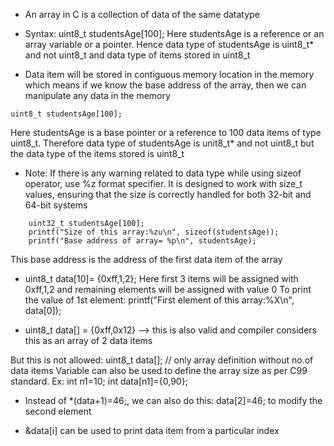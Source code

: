* An array in C is a collection of data of the same datatype

* Syntax: uint8_t studentsAge[100];
Here studentsAge is a reference or an array variable or a pointer. Hence data type of studentsAge is uint8_t* and not uint8_t and data type of items stored in uint8_t

* Data item will be stored in contiguous memory location in the memory which means if we know the base address of the array, then we can manipulate any data in the memory

```
uint8_t studentsAge[100];
```

Here studentsAge is a base pointer or a reference to 100 data items of type uint8_t. Therefore data type of studentsAge is unit8_t* and not uint8_t but the data type of the items stored is uint8_t

* Note: If there is any warning related to data type while using sizeof operator, use %z format specifier. It is designed to work with size_t values, ensuring that the size is correctly handled for both 32-bit and 64-bit systems

```
    uint32_t studentsAge[100];
    printf("Size of this array:%zu\n", sizeof(studentsAge));
    printf("Base address of array= %p\n", studentsAge);
```
This base address is the address of the first data item of the array

* uint8_t data[10]= {0xff,1,2};
Here first 3 items will be assigned with 0xff,1,2 and remaining elements will be assigned with value 0
To print the value of 1st element: printf("First element of this array:%X\n", data[0]);

* uint8_t data[] = {0xff,0x12} --> this is also valid and compiler considers this as an array of 2 data items

But this is not allowed: uint8_t data[]; // only array definition without no.of data items
Variable can also be used to define the array size as per C99 standard.
Ex: int n1=10;
int data[n1]={0,90};

* Instead of *(data+1)=46;, we can also do this: data[2]=46; to modify the second element

* &data[i] can be used to print data item from a particular index